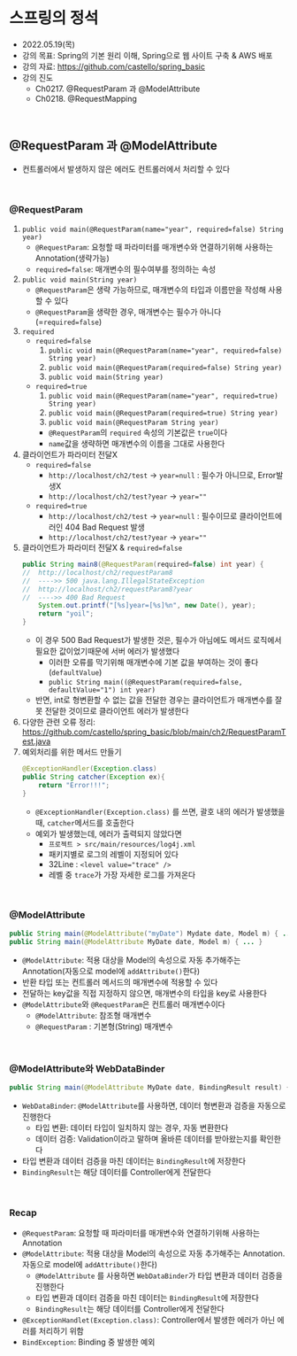 
# 스프링의 정석
- 2022.05.19(목)
- 강의 목표: Spring의 기본 원리 이해, Spring으로 웹 사이트 구축 & AWS 배포
- 강의 자료: https://github.com/castello/spring_basic
- 강의 진도 
	- Ch0217. @RequestParam 과 @ModelAttribute
	- Ch0218. @RequestMapping

<br>

## @RequestParam 과 @ModelAttribute
- 컨트롤러에서 발생하지 않은 에러도 컨트롤러에서 처리할 수 있다

<br>

### @RequestParam
1. `public void main(@RequestParam(name="year", required=false) String year)`
	- `@RequestParam`: 요청할 때 파라미터를 매개변수와 연결하기위해 사용하는 Annotation(생략가능)
	- `required=false`: 매개변수의 필수여부를 정의하는 속성	
2. `public void main(String year)`
	- `@RequestParam`은 생략 가능하므로, 매개변수의 타입과 이름만을 작성해 사용할 수 있다
	- `@RequestParam`을 생략한 경우, 매개변수는 필수가 아니다 (=`required=false`)
3. `required` 
	- `required=false`
		1. `public void main(@RequestParam(name="year", required=false) String year)`
		2. `public void main(@RequestParam(required=false) String year)`
		3. `public void main(String year)`
	- `required=true`
		1. `public void main(@RequestParam(name="year", required=true) String year)`
		2. `public void main(@RequestParam(required=true) String year)`
		3. `public void main(@RequestParam String year)`
		- `@RequestParam`의 `required` 속성의 기본값은 `true`이다
		- `name`값을 생략하면 매개변수의 이름을 그대로 사용한다 
4. 클라이언트가 파라미터 전달X
	- `required=false`
		- `http://localhost/ch2/test`		→ `year=null` : 필수가 아니므로, Error발생X
		- `http://localhost/ch2/test?year`	→ `year=""` 
	- `required=true`
		- `http://localhost/ch2/test`		→ `year=null` : 필수이므로 클라이언트에러인 404 Bad Request 발생
		- `http://localhost/ch2/test?year`	→ `year=""` 
5. 클라이언트가 파라미터 전달X & `required=false`
	```java
	public String main8(@RequestParam(required=false) int year) {   
	//	http://localhost/ch2/requestParam8        
	//	---->> 500 java.lang.IllegalStateException
	//	http://localhost/ch2/requestParam8?year   
	//	---->> 400 Bad Request
		System.out.printf("[%s]year=[%s]%n", new Date(), year);
		return "yoil";
	}
	```
	- 이 경우 500 Bad Request가 발생한 것은, 필수가 아님에도 메서드 로직에서 필요한 값이었기때문에 서버 에러가 발생했다
		- 이러한 오류를 막기위해 매개변수에 기본 값을 부여하는 것이 좋다(`defaultValue`)
		- `public String main((@RequestParam(required=false, defaultValue="1") int year)`
	- 반면, int로 형변환할 수 없는 값을 전달한 경우는 클라이언트가 매개변수를 잘못 전달한 것이므로 클라이언트 에러가 발생한다
6. 다양한 관련 오류 정리: https://github.com/castello/spring_basic/blob/main/ch2/RequestParamTest.java
7. 예외처리를 위한 메서드 만들기
	```java
	@ExceptionHandler(Exception.class)
	public String catcher(Exception ex){
		return "Error!!!";
	}
	```
	- `@ExceptionHandler(Exception.class)` 를 쓰면, 괄호 내의 에러가 발생했을 때, `catcher`메서드를 호출한다
	- 예외가 발생했는데, 에러가 출력되지 않았다면
		- `프로젝트 > src/main/resources/log4j.xml`
		- 패키지별로 로그의 레벨이 지정되어 있다
		- 32Line : `<level value="trace" />`
		- 레벨 중 `trace`가 가장 자세한 로그를 가져온다


<br>

### @ModelAttribute
```java
public String main(@ModelAttribute("myDate") Mydate date, Model m) { ... }
public String main(@ModelAttribute MyDate date, Model m) { ... }
```
- `@ModelAttribute`: 적용 대상을 Model의 속성으로 자동 추가해주는 Annotation(자동으로 model에 `addAttribute()`한다)
- 반환 타입 또는 컨트롤러 메서드의 매개변수에 적용할 수 있다
- 전달하는 key값을 직접 지정하지 않으면, 매개변수의 타입을 key로 사용한다 
- `@ModelAttribute`와 `@RequestParam`은 컨트롤러 매개변수이다 
	- `@ModelAttribute`: 참조형 매개변수
	- `@RequestParam` : 기본형(String) 매개변수

<br>

### @ModelAttribute와 WebDataBinder
```java
public String main(@ModelAttribute MyDate date, BindingResult result) { ... }
```
- `WebDataBinder`: `@ModelAttribute`를 사용하면, 데이터 형변환과 검증을 자동으로 진행한다 
	- 타입 변환: 데이터 타입이 일치하지 않는 경우, 자동 변환한다
	- 데이터 검증: Validation이라고 말하며 올바른 데이터를 받아왔는지를 확인한다
- 타입 변환과 데이터 검증을 마친 데이터는 `BindingResult`에 저장한다
- `BindingResult`는 해당 데이터를 Controller에게 전달한다 

<br>

### Recap
- `@RequestParam`: 요청할 때 파라미터를 매개변수와 연결하기위해 사용하는 Annotation
- `@ModelAttribute`: 적용 대상을 Model의 속성으로 자동 추가해주는 Annotation. 자동으로 model에 `addAttribute()`한다)
	- `@ModelAttribute` 를 사용하면 `WebDataBinder`가 타입 변환과 데이터 검증을 진행한다
	- 타입 변환과 데이터 검증을 마친 데이터는 `BindingResult`에 저장한다
	- `BindingResult`는 해당 데이터를 Controller에게 전달한다 	
- `@ExceptionHandlet(Exception.class)`: Controller에서 발생한 에러가 아닌 에러를 처리하기 위함
- `BindException`: Binding 중 발생한 예외